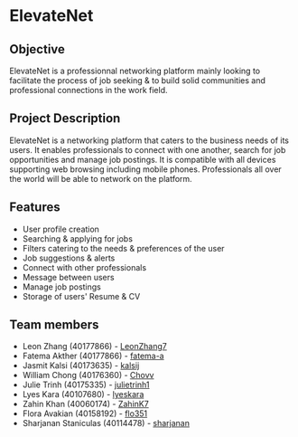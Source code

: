 # ElevateNet 

## Objective
ElevateNet is a professionnal networking platform mainly looking to facilitate the process of job seeking & to build solid communities and professional connections in the work field. 

## Project Description
ElevateNet is a networking platform that caters to the business needs of its users. It enables professionals to connect with one another, search for job opportunities and manage job postings. It is compatible with all devices supporting web browsing including mobile phones. Professionals all over the world will be able to network on the platform.

## Features
- User profile creation
- Searching & applying for jobs
- Filters catering to the needs & preferences of the user
- Job suggestions & alerts
- Connect with other professionals
- Message between users
- Manage job postings
- Storage of users' Resume & CV

## Team members
- Leon Zhang (40177866) - [LeonZhang7](https://github.com/LeonZhang7) 
- Fatema Akther (40177866) - [fatema-a](https://github.com/fatema-a)
- Jasmit Kalsi (40173635) - [kalsij](https://github.com/kalsij)
- William Chong (40176360) - [Chovv](https://github.com/Chovv)
- Julie Trinh (40175335) - [julietrinh1](https://github.com/julietrinh1)
- Lyes Kara (40107680) - [lyeskara](https://github.com/lyeskara)
- Zahin Khan (40060174) - [ZahinK7](https://github.com/ZahinK7)
- Flora Avakian (40158192) - [flo351](https://github.com/flo351)
- Sharjanan Staniculas (40114478) - [sharjanan](https://github.com/sharjanan)

<!-- Links for buttons -->
[contributors-shield]: https://img.shields.io/github/contributors/lyeskara/SOEN390.svg?style=for-the-badge
